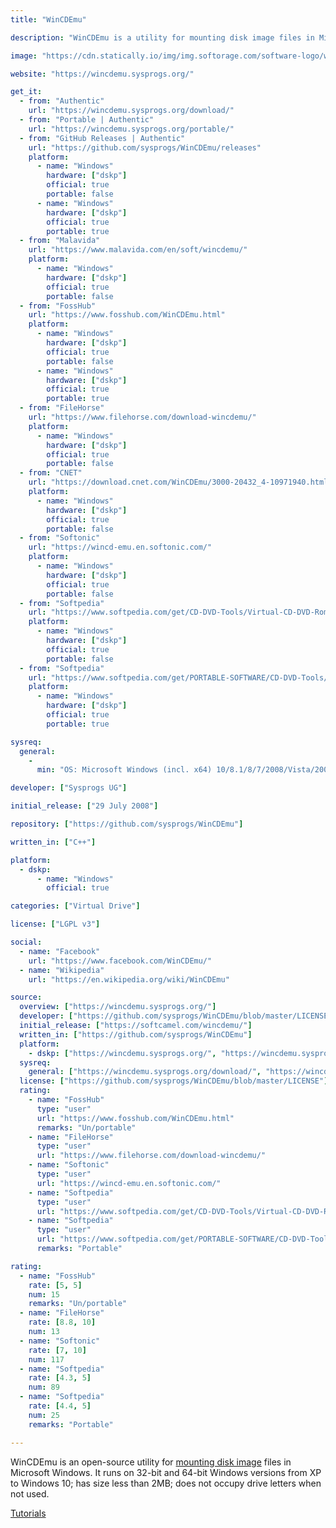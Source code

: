 ```yaml
---
title: "WinCDEmu"

description: "WinCDEmu is a utility for mounting disk image files in Microsoft Windows"

image: "https://cdn.statically.io/img/img.softorage.com/software-logo/wincdemu.jpg?h=64"

website: "https://wincdemu.sysprogs.org/"

get_it:
  - from: "Authentic"
    url: "https://wincdemu.sysprogs.org/download/"
  - from: "Portable | Authentic"
    url: "https://wincdemu.sysprogs.org/portable/"
  - from: "GitHub Releases | Authentic"
    url: "https://github.com/sysprogs/WinCDEmu/releases"
    platform:
      - name: "Windows"
        hardware: ["dskp"]
        official: true
        portable: false
      - name: "Windows"
        hardware: ["dskp"]
        official: true
        portable: true
  - from: "Malavida"
    url: "https://www.malavida.com/en/soft/wincdemu/"
    platform:
      - name: "Windows"
        hardware: ["dskp"]
        official: true
        portable: false
  - from: "FossHub"
    url: "https://www.fosshub.com/WinCDEmu.html"
    platform:
      - name: "Windows"
        hardware: ["dskp"]
        official: true
        portable: false
      - name: "Windows"
        hardware: ["dskp"]
        official: true
        portable: true
  - from: "FileHorse"
    url: "https://www.filehorse.com/download-wincdemu/"
    platform:
      - name: "Windows"
        hardware: ["dskp"]
        official: true
        portable: false
  - from: "CNET"
    url: "https://download.cnet.com/WinCDEmu/3000-20432_4-10971940.html"
    platform:
      - name: "Windows"
        hardware: ["dskp"]
        official: true
        portable: false
  - from: "Softonic"
    url: "https://wincd-emu.en.softonic.com/"
    platform:
      - name: "Windows"
        hardware: ["dskp"]
        official: true
        portable: false
  - from: "Softpedia"
    url: "https://www.softpedia.com/get/CD-DVD-Tools/Virtual-CD-DVD-Rom/WinCDEmu.shtml"
    platform:
      - name: "Windows"
        hardware: ["dskp"]
        official: true
        portable: false
  - from: "Softpedia"
    url: "https://www.softpedia.com/get/PORTABLE-SOFTWARE/CD-DVD-Tools/Portable-WinCDEmu.shtml"
    platform:
      - name: "Windows"
        hardware: ["dskp"]
        official: true
        portable: true

sysreq:
  general:
    -
      min: "OS: Microsoft Windows (incl. x64) 10/8.1/8/7/2008/Vista/2003/XP"

developer: ["Sysprogs UG"]

initial_release: ["29 July 2008"]

repository: ["https://github.com/sysprogs/WinCDEmu"]

written_in: ["C++"]

platform:
  - dskp:
      - name: "Windows"
        official: true

categories: ["Virtual Drive"]

license: ["LGPL v3"]

social:
  - name: "Facebook"
    url: "https://www.facebook.com/WinCDEmu/"
  - name: "Wikipedia"
    url: "https://en.wikipedia.org/wiki/WinCDEmu"

source:
  overview: ["https://wincdemu.sysprogs.org/"]
  developer: ["https://github.com/sysprogs/WinCDEmu/blob/master/LICENSE", "https://wincdemu.sysprogs.org/"]
  initial_release: ["https://softcamel.com/wincdemu/"]
  written_in: ["https://github.com/sysprogs/WinCDEmu"]
  platform:
    - dskp: ["https://wincdemu.sysprogs.org/", "https://wincdemu.sysprogs.org/download/", "https://wincdemu.sysprogs.org/portable/"]
  sysreq:
    general: ["https://wincdemu.sysprogs.org/download/", "https://wincdemu.sysprogs.org/portable/"]
  license: ["https://github.com/sysprogs/WinCDEmu/blob/master/LICENSE"]
  rating:
    - name: "FossHub"
      type: "user"
      url: "https://www.fosshub.com/WinCDEmu.html"
      remarks: "Un/portable"
    - name: "FileHorse"
      type: "user"
      url: "https://www.filehorse.com/download-wincdemu/"
    - name: "Softonic"
      type: "user"
      url: "https://wincd-emu.en.softonic.com/"
    - name: "Softpedia"
      type: "user"
      url: "https://www.softpedia.com/get/CD-DVD-Tools/Virtual-CD-DVD-Rom/WinCDEmu.shtml"
    - name: "Softpedia"
      type: "user"
      url: "https://www.softpedia.com/get/PORTABLE-SOFTWARE/CD-DVD-Tools/Portable-WinCDEmu.shtml"
      remarks: "Portable"

rating:
  - name: "FossHub"
    rate: [5, 5]
    num: 15
    remarks: "Un/portable"
  - name: "FileHorse"
    rate: [8.8, 10]
    num: 13
  - name: "Softonic"
    rate: [7, 10]
    num: 117
  - name: "Softpedia"
    rate: [4.3, 5]
    num: 89
  - name: "Softpedia"
    rate: [4.4, 5]
    num: 25
    remarks: "Portable"

---
```

  WinCDEmu is an open-source utility for [mounting disk image](/categories/virtual-drive/) files in Microsoft Windows. It runs on 32-bit and 64-bit Windows versions from XP to Windows 10; has size less than 2MB; does not occupy drive letters when not used.
  
  [Tutorials](https://wincdemu.sysprogs.org/tutorials/)
